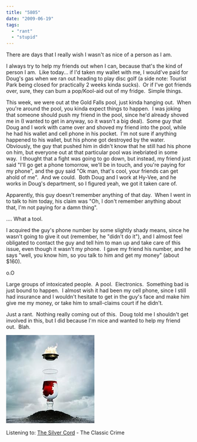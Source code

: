 ```yaml
---
title: "5805"
date: "2009-06-19"
tags:
  - "rant"
  - "stupid"
---
```


There are days that I really wish I wasn't as nice of a person as I am.

I always try to help my friends out when I can, because that's the kind of person I am.  Like today... if I'd taken my wallet with me, I would've paid for Doug's gas when we ran out heading to play disc golf (a side note: Tourist Park being closed for practically 2 weeks kinda sucks).  Or if I've got friends over, sure, they can bum a pop/Kool-aid out of my fridge.  Simple things.

This week, we were out at the Gold Falls pool, just kinda hanging out.  When you're around the pool, you kinda expect things to happen.  I was joking that someone should push my friend in the pool, since he'd already shoved me in (I wanted to get in anyway, so it wasn't a big deal).  Some guy that Doug and I work with came over and shoved my friend into the pool, while he had his wallet and cell phone in his pocket.  I'm not sure if anything happened to his wallet, but his phone got destroyed by the water.  Obviously, the guy that pushed him in didn't know that he still had his phone on him, but everyone out at that particular pool was inebriated in some way.  I thought that a fight was going to go down, but instead, my friend just said "I'll go get a phone tomorrow, we'll be in touch, and you're paying for my phone", and the guy said "Ok man, that's cool, your friends can get ahold of me".  And we could.  Both Doug and I work at Hy-Vee, and he works in Doug's department, so I figured yeah, we got it taken care of.

Apparently, this guy doesn't remember anything of that day.  When I went in to talk to him today, his claim was "Oh, I don't remember anything about that, I'm not paying for a damn thing".

.... What a tool.

I acquired the guy's phone number by some slightly shady means, since he wasn't going to give it out (remember, he "didn't do it"), and I almost feel obligated to contact the guy and tell him to man up and take care of this issue, even though it wasn't my phone.  I gave my friend his number, and he says "well, you know him, so you talk to him and get my money" (about $160).

o.O

Large groups of intoxicated people.  A pool.  Electronics.  Something bad is just bound to happen.  I almost wish it had been my cell phone, since I still had insurance and I wouldn't hesitate to get in the guy's face and make him give me my money, or take him to small-claims court if he didn't.

Just a rant.  Nothing really coming out of this.  Doug told me I shouldn't get involved in this, but I did because I'm nice and wanted to help my friend out.  Blah.

![](images/41FZZcTEkGL._SL500_AA240_.jpg)

Listening to: [The Silver Cord](http://www.amazon.com/Silver-Cord-Classic-Crime/dp/B001B07KPQ/ref=sr_1_1?ie=UTF8&s=music&qid=1245448390&sr=8-1) - The Classic Crime

